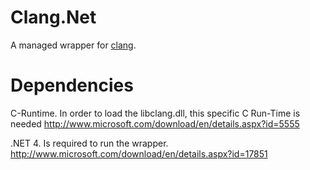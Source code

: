 Clang.Net
=========

A managed wrapper for [clang](http://clang.llvm.org/).


Dependencies
============

C-Runtime. In order to load the libclang.dll, this specific C Run-Time is needed
  http://www.microsoft.com/download/en/details.aspx?id=5555

.NET 4. Is required to run the wrapper.
  http://www.microsoft.com/download/en/details.aspx?id=17851
  
  